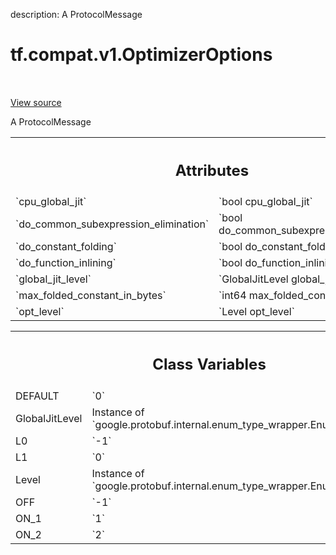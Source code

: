 description: A ProtocolMessage

<div itemscope itemtype="http://developers.google.com/ReferenceObject">
<meta itemprop="name" content="tf.compat.v1.OptimizerOptions" />
<meta itemprop="path" content="Stable" />
<meta itemprop="property" content="DEFAULT"/>
<meta itemprop="property" content="GlobalJitLevel"/>
<meta itemprop="property" content="L0"/>
<meta itemprop="property" content="L1"/>
<meta itemprop="property" content="Level"/>
<meta itemprop="property" content="OFF"/>
<meta itemprop="property" content="ON_1"/>
<meta itemprop="property" content="ON_2"/>
</div>

# tf.compat.v1.OptimizerOptions

<!-- Insert buttons and diff -->

<table class="tfo-notebook-buttons tfo-api nocontent" align="left">

</table>

<a target="_blank" href="/code/stable/tensorflow/core/protobuf/config.proto">View source</a>



A ProtocolMessage

<!-- Placeholder for "Used in" -->




<!-- Tabular view -->
 <table class="responsive fixed orange">
<colgroup><col width="214px"><col></colgroup>
<tr><th colspan="2"><h2 class="add-link">Attributes</h2></th></tr>

<tr>
<td>
`cpu_global_jit`
</td>
<td>
`bool cpu_global_jit`
</td>
</tr><tr>
<td>
`do_common_subexpression_elimination`
</td>
<td>
`bool do_common_subexpression_elimination`
</td>
</tr><tr>
<td>
`do_constant_folding`
</td>
<td>
`bool do_constant_folding`
</td>
</tr><tr>
<td>
`do_function_inlining`
</td>
<td>
`bool do_function_inlining`
</td>
</tr><tr>
<td>
`global_jit_level`
</td>
<td>
`GlobalJitLevel global_jit_level`
</td>
</tr><tr>
<td>
`max_folded_constant_in_bytes`
</td>
<td>
`int64 max_folded_constant_in_bytes`
</td>
</tr><tr>
<td>
`opt_level`
</td>
<td>
`Level opt_level`
</td>
</tr>
</table>





<!-- Tabular view -->
 <table class="responsive fixed orange">
<colgroup><col width="214px"><col></colgroup>
<tr><th colspan="2"><h2 class="add-link">Class Variables</h2></th></tr>

<tr>
<td>
DEFAULT<a id="DEFAULT"></a>
</td>
<td>
`0`
</td>
</tr><tr>
<td>
GlobalJitLevel<a id="GlobalJitLevel"></a>
</td>
<td>
Instance of `google.protobuf.internal.enum_type_wrapper.EnumTypeWrapper`
</td>
</tr><tr>
<td>
L0<a id="L0"></a>
</td>
<td>
`-1`
</td>
</tr><tr>
<td>
L1<a id="L1"></a>
</td>
<td>
`0`
</td>
</tr><tr>
<td>
Level<a id="Level"></a>
</td>
<td>
Instance of `google.protobuf.internal.enum_type_wrapper.EnumTypeWrapper`
</td>
</tr><tr>
<td>
OFF<a id="OFF"></a>
</td>
<td>
`-1`
</td>
</tr><tr>
<td>
ON_1<a id="ON_1"></a>
</td>
<td>
`1`
</td>
</tr><tr>
<td>
ON_2<a id="ON_2"></a>
</td>
<td>
`2`
</td>
</tr>
</table>

